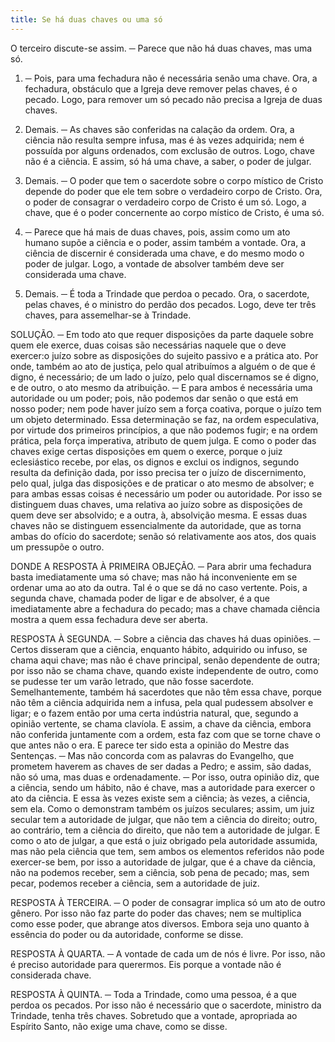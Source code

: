 ```yaml
---
title: Se há duas chaves ou uma só
---
```


O terceiro discute-se assim. ─ Parece que não há duas chaves, mas uma só.  

1. ─ Pois, para uma fechadura não é necessária senão uma chave. Ora, a fechadura, obstáculo que a Igreja deve remover pelas chaves, é o pecado. Logo, para remover um só pecado não precisa a Igreja de duas chaves.  

2. Demais. ─ As chaves são conferidas na calação da ordem. Ora, a ciência não resulta sempre infusa, mas é às vezes adquirida; nem é possuída por alguns ordenados, com exclusão de outros. Logo, chave não é a ciência. E assim, só há uma chave, a saber, o poder de julgar.  

3. Demais. ─ O poder que tem o sacerdote sobre o corpo místico de Cristo depende do poder que ele tem sobre o verdadeiro corpo de Cristo. Ora, o poder de consagrar o verdadeiro corpo de Cristo é um só. Logo, a chave, que é o poder concernente ao corpo místico de Cristo, é uma só. 

4. ─ Parece que há mais de duas chaves, pois, assim como um ato humano supõe a ciência e o poder, assim também a vontade. Ora, a ciência de discernir é considerada uma chave, e do mesmo modo o poder de julgar. Logo, a vontade de absolver também deve ser considerada uma chave.  

5. Demais. ─ É toda a Trindade que perdoa o pecado. Ora, o sacerdote, pelas chaves, é o ministro do perdão dos pecados. Logo, deve ter três chaves, para assemelhar-se à Trindade.  

SOLUÇÃO. ─ Em todo ato que requer disposições da parte daquele sobre quem ele exerce, duas coisas são necessárias naquele que o deve exercer:o juízo sobre as disposições do sujeito passivo e a prática ato. Por onde, também ao ato de justiça, pelo qual atribuímos a alguém o de que é digno, é necessário; de um lado o juízo, pelo qual discernamos se é digno, e de outro, o ato mesmo da atribuição. ─ E para ambos é necessária uma autoridade ou um poder; pois, não podemos dar senão o que está em nosso poder; nem pode haver juízo sem a força coativa, porque o juízo tem um objeto determinado. Essa determinação se faz, na ordem especulativa, por virtude dos primeiros princípios, a que não podemos fugir; e na ordem prática, pela força imperativa, atributo de quem julga. E como o poder das chaves exige certas disposições em quem o exerce, porque o juiz eclesiástico recebe, por elas, os dignos e exclui os indignos, segundo resulta da definição dada, por isso precisa ter o juízo de discernimento, pelo qual, julga das disposições e de praticar o ato mesmo de absolver; e para ambas essas coisas é necessário um poder ou autoridade. Por isso se distinguem duas chaves, uma relativa ao juízo sobre as disposições de quem deve ser absolvido; e a outra, à, absolvição mesma. E essas duas chaves não se distinguem essencialmente da autoridade, que as torna ambas do ofício do sacerdote; senão só relativamente aos atos, dos quais um pressupõe o outro.  

DONDE A RESPOSTA À PRIMEIRA OBJEÇÃO. ─ Para abrir uma fechadura basta imediatamente uma só chave; mas não há inconveniente em se ordenar uma ao ato da outra. Tal é o que se dá no caso vertente. Pois, a segunda chave, chamada poder de ligar e de absolver, é a que imediatamente abre a fechadura do pecado; mas a chave chamada ciência mostra a quem essa fechadura deve ser aberta.  

RESPOSTA À SEGUNDA. ─ Sobre a ciência das chaves há duas opiniões. ─ Certos disseram que a ciência, enquanto hábito, adquirido ou infuso, se chama aqui chave; mas não é chave principal, senão dependente de outra; por isso não se chama chave, quando existe independente de outro, como se pudesse ter um varão letrado, que não fosse sacerdote. Semelhantemente, também há sacerdotes que não têm essa chave, porque não têm a ciência adquirida nem a infusa, pela qual pudessem absolver e ligar; e o fazem então por uma certa indústria natural, que, segundo a opinião vertente, se chama clavíola. E assim, a chave da ciência, embora não conferida juntamente com a ordem, esta faz com que se torne chave o que antes não o era. E parece ter sido esta a opinião do Mestre das Sentenças. ─ Mas não concorda com as palavras do Evangelho, que prometem haverem as chaves de ser dadas a Pedro; e assim, são dadas, não só uma, mas duas e ordenadamente. ─ Por isso, outra opinião diz, que a ciência, sendo um hábito, não é chave, mas a autoridade para exercer o ato da ciência. E essa às vezes existe sem a ciência; às vezes, a ciência, sem ela. Como o demonstram também os juízos seculares; assim, um juiz secular tem a autoridade de julgar, que não tem a ciência do direito; outro, ao contrário, tem a ciência do direito, que não tem a autoridade de julgar. E como o ato de julgar, a que está o juiz obrigado pela autoridade assumida, mas não pela ciência que tem, sem ambos os elementos referidos não pode exercer-se bem, por isso a autoridade de julgar, que é a chave da ciência, não na podemos receber, sem a ciência, sob pena de pecado; mas, sem pecar, podemos receber a ciência, sem a autoridade de juiz.  

RESPOSTA À TERCEIRA. ─ O poder de consagrar implica só um ato de outro gênero. Por isso não faz parte do poder das chaves; nem se multiplica como esse poder, que abrange atos diversos. Embora seja uno quanto à essência do poder ou da autoridade, conforme se disse. 

RESPOSTA À QUARTA. ─ A vontade de cada um de nós é livre. Por isso, não é preciso autoridade para querermos. Eis porque a vontade não é considerada chave.  

RESPOSTA À QUINTA. ─ Toda a Trindade, como uma pessoa, é a que perdoa os pecados. Por isso não é necessário que o sacerdote, ministro da Trindade, tenha três chaves. Sobretudo que a vontade, apropriada ao Espírito Santo, não exige uma chave, como se disse.